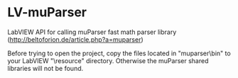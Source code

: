 # LV-muParser
LabVIEW API for calling muParser fast math parser library (http://beltoforion.de/article.php?a=muparser)

Before trying to open the project, copy the files located in "muparser\bin" to your LabVIEW "\resource" directory. Otherwise the muParser shared libraries will not be found.
